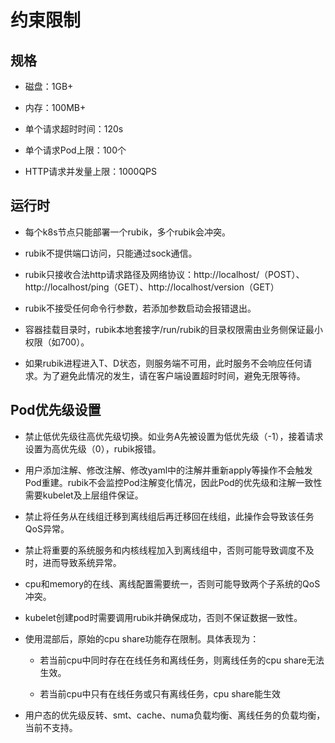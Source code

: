 # 约束限制

## 规格

- 磁盘：1GB+

- 内存：100MB+

- 单个请求超时时间：120s

- 单个请求Pod上限：100个

- HTTP请求并发量上限：1000QPS

## 运行时

- 每个k8s节点只能部署一个rubik，多个rubik会冲突。

- rubik不提供端口访问，只能通过sock通信。

- rubik只接收合法http请求路径及网络协议：http://localhost/（POST）、http://localhost/ping（GET）、http://localhost/version（GET）

- rubik不接受任何命令行参数，若添加参数启动会报错退出。

- 容器挂载目录时，rubik本地套接字/run/rubik的目录权限需由业务侧保证最小权限（如700）。

- 如果rubik进程进入T、D状态，则服务端不可用，此时服务不会响应任何请求。为了避免此情况的发生，请在客户端设置超时时间，避免无限等待。

## Pod优先级设置

- 禁止低优先级往高优先级切换。如业务A先被设置为低优先级（-1），接着请求设置为高优先级（0），rubik报错。

- 用户添加注解、修改注解、修改yaml中的注解并重新apply等操作不会触发Pod重建。rubik不会监控Pod注解变化情况，因此Pod的优先级和注解一致性需要kubelet及上层组件保证。

- 禁止将任务从在线组迁移到离线组后再迁移回在线组，此操作会导致该任务QoS异常。

- 禁止将重要的系统服务和内核线程加入到离线组中，否则可能导致调度不及时，进而导致系统异常。

- cpu和memory的在线、离线配置需要统一，否则可能导致两个子系统的QoS冲突。

- kubelet创建pod时需要调用rubik并确保成功，否则不保证数据一致性。

- 使用混部后，原始的cpu share功能存在限制。具体表现为：

    - 若当前cpu中同时存在在线任务和离线任务，则离线任务的cpu share无法生效。

    - 若当前cpu中只有在线任务或只有离线任务，cpu share能生效

- 用户态的优先级反转、smt、cache、numa负载均衡、离线任务的负载均衡，当前不支持。
